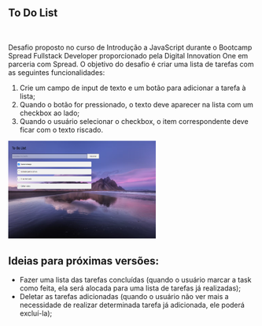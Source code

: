 ## To Do List
<img scr="https://img.shields.io/badge/STATUS-EM%20DESENVOLVIMENTO-green" width="50">

Desafio proposto no curso de Introdução a JavaScript durante o Bootcamp Spread Fullstack Developer proporcionado pela Digital Innovation One em parceria com Spread. O objetivo do desafio é criar uma lista de tarefas com as seguintes funcionalidades:
 1. Crie um campo de input de texto e um botão para adicionar a tarefa à lista;
 2. Quando o botão for pressionado, o texto deve aparecer na lista com um checkbox ao lado;
 3. Quando o usuário selecionar o checkbox, o item correspondente deve ficar com o texto riscado. 

<img src="./assets/img/to-do-list-preview.png" width="300">

## Ideias para próximas versões:
 - Fazer uma lista das tarefas concluídas (quando o usuário marcar a task como feita, ela será alocada para uma lista de tarefas já realizadas);
 - Deletar as tarefas adicionadas (quando o usuário não ver mais a necessidade de realizar determinada tarefa já adicionada, ele poderá excluí-la);